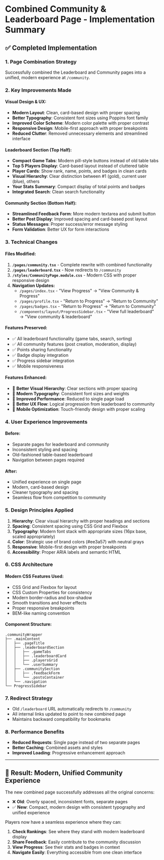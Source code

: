 # Combined Community & Leaderboard Page - Implementation Summary

## ✅ **Completed Implementation**

### **1. Page Combination Strategy**
Successfully combined the Leaderboard and Community pages into a unified, modern experience at `/community`.

### **2. Key Improvements Made**

#### **Visual Design & UX:**
- **Modern Layout**: Clean, card-based design with proper spacing
- **Better Typography**: Consistent font sizes using Poppins font family  
- **Improved Color Scheme**: Modern color palette with proper contrast
- **Responsive Design**: Mobile-first approach with proper breakpoints
- **Reduced Clutter**: Removed unnecessary elements and streamlined interface

#### **Leaderboard Section (Top Half):**
- **Compact Game Tabs**: Modern pill-style buttons instead of old table tabs
- **Top 5 Players Display**: Card-based layout instead of cluttered table
- **Player Cards**: Show rank, name, points, and badges in clean cards
- **Visual Hierarchy**: Clear distinction between #1 (gold), current user (blue), others
- **Your Stats Summary**: Compact display of total points and badges
- **Integrated Search**: Clean search functionality

#### **Community Section (Bottom Half):**
- **Streamlined Feedback Form**: More modern textarea and submit button
- **Better Post Display**: Improved spacing and card-based post layout
- **Status Messages**: Proper success/error message styling
- **Form Validation**: Better UX for form interactions

### **3. Technical Changes**

#### **Files Modified:**
1. **`/pages/community.tsx`** - Complete rewrite with combined functionality
2. **`/pages/leaderboard.tsx`** - Now redirects to `/community`
3. **`/styles/CommunityPage.module.css`** - Modern CSS with proper responsive design
4. **Navigation Updates:**
   - `/pages/index.tsx` - "View Progress" → "View Community & Progress"
   - `/pages/profile.tsx` - "Return to Progress" → "Return to Community" 
   - `/pages/badges.tsx` - "Return to Progress" → "Return to Community"
   - `/components/layout/ProgressSidebar.tsx` - "View full leaderboard" → "View community & leaderboard"

#### **Features Preserved:**
- ✅ All leaderboard functionality (game tabs, search, sorting)
- ✅ All community features (post creation, moderation, display)
- ✅ Points sharing functionality
- ✅ Badge display integration
- ✅ Progress sidebar integration
- ✅ Mobile responsiveness

#### **Features Enhanced:**
- 🎯 **Better Visual Hierarchy**: Clear sections with proper spacing
- 🎯 **Modern Typography**: Consistent font sizes and weights
- 🎯 **Improved Performance**: Reduced to single page load
- 🎯 **Better UX Flow**: Logical progression from leaderboard to community
- 🎯 **Mobile Optimization**: Touch-friendly design with proper scaling

### **4. User Experience Improvements**

#### **Before:**
- Separate pages for leaderboard and community
- Inconsistent styling and spacing
- Old-fashioned table-based leaderboard
- Navigation between pages required

#### **After:**  
- Unified experience on single page
- Modern, card-based design
- Cleaner typography and spacing
- Seamless flow from competition to community

### **5. Design Principles Applied**

1. **Hierarchy**: Clear visual hierarchy with proper headings and sections
2. **Spacing**: Consistent spacing using CSS Grid and Flexbox
3. **Typography**: Modern font stack with appropriate sizes (16px base, scaled appropriately)
4. **Color**: Strategic use of brand colors (#ee3a57) with neutral grays
5. **Responsive**: Mobile-first design with proper breakpoints
6. **Accessibility**: Proper ARIA labels and semantic HTML

### **6. CSS Architecture**

#### **Modern CSS Features Used:**
- CSS Grid and Flexbox for layout
- CSS Custom Properties for consistency
- Modern border-radius and box-shadow
- Smooth transitions and hover effects
- Proper responsive breakpoints
- BEM-like naming convention

#### **Component Structure:**
```
.communityWrapper
├── .mainContent
│   ├── .pageTitle
│   ├── .leaderboardSection
│   │   ├── .gameTabs
│   │   ├── .leaderboardCard
│   │   ├── .playersGrid
│   │   └── .userSummary
│   ├── .communitySection
│   │   ├── .feedbackForm
│   │   └── .postsContainer
│   └── .navigation
└── ProgressSidebar
```

### **7. Redirect Strategy**
- Old `/leaderboard` URL automatically redirects to `/community`
- All internal links updated to point to new combined page
- Maintains backward compatibility for bookmarks

### **8. Performance Benefits**
- **Reduced Requests**: Single page instead of two separate pages
- **Better Caching**: Combined assets and styles
- **Improved Loading**: Progressive enhancement approach

---

## 🎯 **Result: Modern, Unified Community Experience**

The new combined page successfully addresses all the original concerns:
- ❌ **Old**: Overly spaced, inconsistent fonts, separate pages
- ✅ **New**: Compact, modern design with consistent typography and unified experience

Players now have a seamless experience where they can:
1. **Check Rankings**: See where they stand with modern leaderboard display
2. **Share Feedback**: Easily contribute to the community discussion  
3. **View Progress**: See their stats and badges in context
4. **Navigate Easily**: Everything accessible from one clean interface

